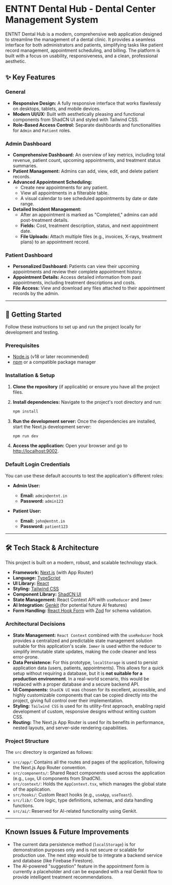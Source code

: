 # ENTNT Dental Hub - Dental Center Management System

ENTNT Dental Hub is a modern, comprehensive web application designed to streamline the management of a dental clinic. It provides a seamless interface for both administrators and patients, simplifying tasks like patient record management, appointment scheduling, and billing. The platform is built with a focus on usability, responsiveness, and a clean, professional aesthetic.

## ✨ Key Features

### General
- **Responsive Design:** A fully responsive interface that works flawlessly on desktops, tablets, and mobile devices.
- **Modern UI/UX:** Built with aesthetically pleasing and functional components from ShadCN UI and styled with Tailwind CSS.
- **Role-Based Access Control:** Separate dashboards and functionalities for `Admin` and `Patient` roles.

### Admin Dashboard
- **Comprehensive Dashboard:** An overview of key metrics, including total revenue, patient count, upcoming appointments, and treatment status summaries.
- **Patient Management:** Admins can add, view, edit, and delete patient records.
- **Advanced Appointment Scheduling:**
    - Create new appointments for any patient.
    - View all appointments in a filterable table.
    - A visual calendar to see scheduled appointments by date or date range.
- **Detailed Incident Management:**
    - After an appointment is marked as "Completed," admins can add post-treatment details.
    - **Fields:** Cost, treatment description, status, and next appointment date.
    - **File Uploads:** Attach multiple files (e.g., invoices, X-rays, treatment plans) to an appointment record.

### Patient Dashboard
- **Personalized Dashboard:** Patients can view their upcoming appointments and review their complete appointment history.
- **Appointment Details:** Access detailed information from past appointments, including treatment descriptions and costs.
- **File Access:** View and download any files attached to their appointment records by the admin.

---

## 🚀 Getting Started

Follow these instructions to set up and run the project locally for development and testing.

### Prerequisites
- [Node.js](https://nodejs.org/en) (v18 or later recommended)
- [npm](https://www.npmjs.com/) or a compatible package manager

### Installation & Setup

1.  **Clone the repository** (if applicable) or ensure you have all the project files.

2.  **Install dependencies:**
    Navigate to the project's root directory and run:
    ```bash
    npm install
    ```

3.  **Run the development server:**
    Once the dependencies are installed, start the Next.js development server:
    ```bash
    npm run dev
    ```

4.  **Access the application:**
    Open your browser and go to [http://localhost:9002](http://localhost:9002).

### Default Login Credentials

You can use these default accounts to test the application's different roles:

-   **Admin User:**
    -   **Email:** `admin@entnt.in`
    -   **Password:** `admin123`

-   **Patient User:**
    -   **Email:** `john@entnt.in`
    -   **Password:** `patient123`

---

## 🛠️ Tech Stack & Architecture

This project is built on a modern, robust, and scalable technology stack.

-   **Framework:** [Next.js](https://nextjs.org/) (with App Router)
-   **Language:** [TypeScript](https://www.typescriptlang.org/)
-   **UI Library:** [React](https://react.dev/)
-   **Styling:** [Tailwind CSS](https://tailwindcss.com/)
-   **Component Library:** [ShadCN UI](https://ui.shadcn.com/)
-   **State Management:** React Context API with `useReducer` and `Immer`
-   **AI Integration:** [Genkit](https://firebase.google.com/docs/genkit) (for potential future AI features)
-   **Form Handling:** [React Hook Form](https://react-hook-form.com/) with [Zod](https://zod.dev/) for schema validation.

### Architectural Decisions

-   **State Management:** `React Context` combined with the `useReducer` hook provides a centralized and predictable state management solution suitable for this application's scale. `Immer` is used within the reducer to simplify immutable state updates, making the code cleaner and less error-prone.
-   **Data Persistence:** For this prototype, `localStorage` is used to persist application data (users, patients, appointments). This allows for a quick setup without requiring a database, but it is **not suitable for a production environment**. In a real-world scenario, this would be replaced with a proper database and a secure backend API.
-   **UI Components:** `ShadCN UI` was chosen for its excellent, accessible, and highly customizable components that can be copied directly into the project, giving full control over their implementation.
-   **Styling:** `Tailwind CSS` is used for its utility-first approach, enabling rapid development of custom, responsive designs without writing custom CSS.
-   **Routing:** The Next.js App Router is used for its benefits in performance, nested layouts, and server-side rendering capabilities.

### Project Structure

The `src` directory is organized as follows:

-   `src/app/`: Contains all the routes and pages of the application, following the Next.js App Router convention.
-   `src/components/`: Shared React components used across the application (e.g., `Logo`, UI components from ShadCN).
-   `src/context/`: Holds the `AppContext.tsx`, which manages the global state of the application.
-   `src/hooks/`: Custom React hooks (e.g., `useApp`, `useToast`).
-   `src/lib/`: Core logic, type definitions, schemas, and data handling functions.
-   `src/ai/`: Reserved for AI-related functionality using Genkit.

---

## Known Issues & Future Improvements

-   The current data persistence method (`localStorage`) is for demonstration purposes only and is not secure or scalable for production use. The next step would be to integrate a backend service and database (like Firebase Firestore).
-   The AI-powered "suggestion" feature in the appointment form is currently a placeholder and can be expanded with a real Genkit flow to provide intelligent treatment recommendations.

